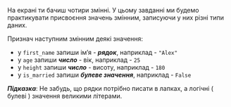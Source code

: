  На екрані ти бачиш чотири змінні. У цьому завданні ми будемо практикувати присвоєння значень змінним, записуючи у них різні типи даних.  

Признач наступним змінним деякі значення:
- у `first_name` запиши імʼя - **_рядок_**, наприклад - `"Alex"`
- у `age` запиши **_число_** - вік, наприклад - `25`
- у `height` запиши **_число_** - висоту, наприклад - `180`
- у `is_married` запиши **_булеве значення_**, наприклад - `False`

**_Підказка_**: Не забудь, що рядки потрібно писати в лапках, а логічні ( булеві ) значення великими літерами.